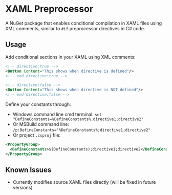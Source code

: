 # XAML Preprocessor

A NuGet package that enables conditional compilation in XAML files using XML comments, similar to `#if` preprocessor directives in C# code.

## Usage

Add conditional sections in your XAML using XML comments:

```xml
<!-- directive:true -->
<Button Content="This shows when directive is defined"/>
<!-- end directive:true -->

<!-- directive:false -->
<Button Content="This shows when directive is NOT defined"/>
<!-- end directive:false -->
```

Define your constants through:

- Windows command line cmd terminal: `set "DefineConstants=%DefineConstants%;directive1;directive2"`
- Or MSBuild command line: `/p:DefineConstants="%DefineConstants%;directive1;directive2"`
- Or project `.csproj` file:

```xml
<PropertyGroup>
  <DefineConstants>$(DefineConstants);directive1;directive2</DefineConstants>
</PropertyGroup>
```

## Known Issues

- Currently modifies source XAML files directly (will be fixed in future versions)
